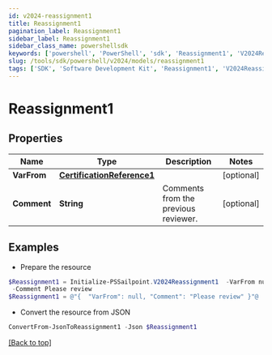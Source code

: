 ```yaml
---
id: v2024-reassignment1
title: Reassignment1
pagination_label: Reassignment1
sidebar_label: Reassignment1
sidebar_class_name: powershellsdk
keywords: ['powershell', 'PowerShell', 'sdk', 'Reassignment1', 'V2024Reassignment1'] 
slug: /tools/sdk/powershell/v2024/models/reassignment1
tags: ['SDK', 'Software Development Kit', 'Reassignment1', 'V2024Reassignment1']
---
```



# Reassignment1

## Properties

Name | Type | Description | Notes
------------ | ------------- | ------------- | -------------
**VarFrom** | [**CertificationReference1**](certification-reference1) |  | [optional] 
**Comment** | **String** | Comments from the previous reviewer. | [optional] 

## Examples

- Prepare the resource
```powershell
$Reassignment1 = Initialize-PSSailpoint.V2024Reassignment1  -VarFrom null `
 -Comment Please review
$Reassignment1 = @"{  "VarFrom": null, "Comment": "Please review" }"@
```

- Convert the resource from JSON
```powershell
ConvertFrom-JsonToReassignment1 -Json $Reassignment1
```


[[Back to top]](#) 

